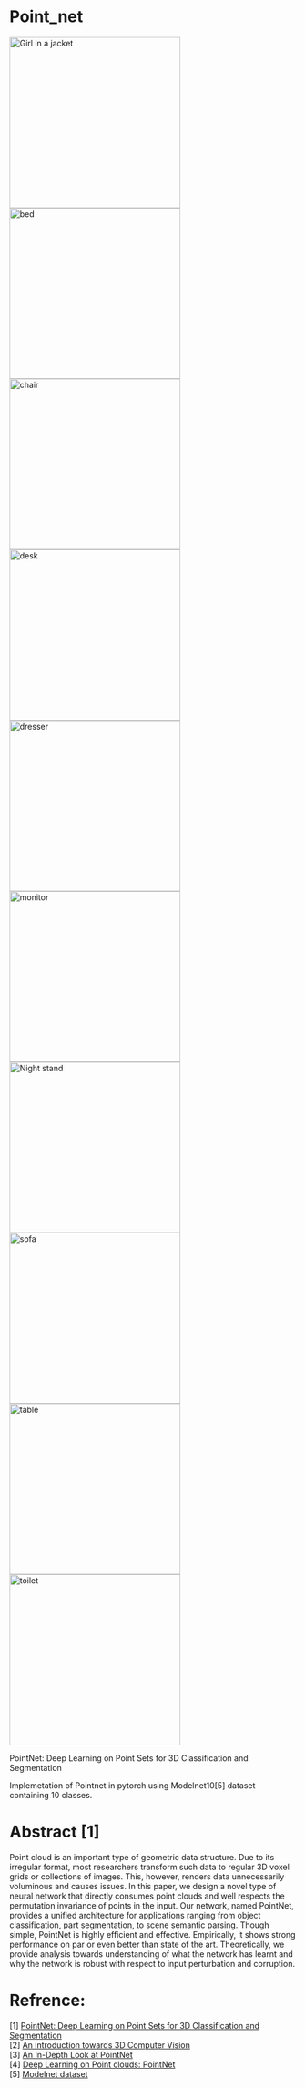 # Point_net

<!--- ![alt-text-1](https://github.com/Manojkl/Point_net/blob/main/data_gif/bathtub.gif "title-1") ![alt-text-2](https://github.com/Manojkl/Point_net/blob/main/data_gif/bed.gif "title-2") -->

<p float="left">
  <img src="https://github.com/Manojkl/Point_net/blob/main/data_gif/bathtub.gif " width="300" alt="Girl in a jacket" title="bathtub"/>
  <img src="https://github.com/Manojkl/Point_net/blob/main/data_gif/bed.gif " width="300" title="bed"/> 
  <img src="https://github.com/Manojkl/Point_net/blob/main/data_gif/chair.gif " width="300" title="chair"/>
  <img src="https://github.com/Manojkl/Point_net/blob/main/data_gif/desk.gif " width="300" title="desk"/>
  <img src="https://github.com/Manojkl/Point_net/blob/main/data_gif/dresser.gif " width="300" title="dresser"/>
  <img src="https://github.com/Manojkl/Point_net/blob/main/data_gif/monitor.gif " width="300" title="monitor"/>
  <img src="https://github.com/Manojkl/Point_net/blob/main/data_gif/night_stand.gif " width="300" title="Night stand"/>
  <img src="https://github.com/Manojkl/Point_net/blob/main/data_gif/sofa.gif " width="300" title="sofa"/>
  <img src="https://github.com/Manojkl/Point_net/blob/main/data_gif/table.gif " width="300" title="table"/>
  <img src="https://github.com/Manojkl/Point_net/blob/main/data_gif/toilet.gif " width="300" title="toilet"/>
</p>

PointNet: Deep Learning on Point Sets for 3D Classification and Segmentation

Implemetation of Pointnet in pytorch using Modelnet10[5] dataset containing 10 classes. 

# Abstract [1]

Point cloud is an important type of geometric data structure. Due to its irregular format, most researchers transform such data to regular 3D voxel grids or collections of images. This, however, renders data unnecessarily voluminous and causes issues. In this paper, we design a novel type of neural network that directly consumes point clouds and well respects the permutation invariance of points in the input. Our network, named PointNet, provides a unified architecture for applications ranging from object classification, part segmentation, to scene semantic parsing. Though simple, PointNet is highly efficient and effective. Empirically, it shows strong performance on par or even better than state of the art. Theoretically, we provide analysis towards understanding of what the network has learnt and why the network is robust with respect to input perturbation and corruption.

# Refrence:
[1] [PointNet: Deep Learning on Point Sets for 3D Classification and Segmentation](https://arxiv.org/abs/1612.00593) <br>
[2] [An introduction towards 3D Computer Vision](https://medium.com/@jianshi_94445/an-introduction-towards-3d-computer-vision-71be8ce11956) <br> 
[3] [An In-Depth Look at PointNet](https://medium.com/@luis_gonzales/an-in-depth-look-at-pointnet-111d7efdaa1a) <br>
[4] [Deep Learning on Point clouds: PointNet](https://towardsdatascience.com/deep-learning-on-point-clouds-implementing-pointnet-in-google-colab-1fd65cd3a263) <br>
[5] [Modelnet dataset](https://modelnet.cs.princeton.edu/)
